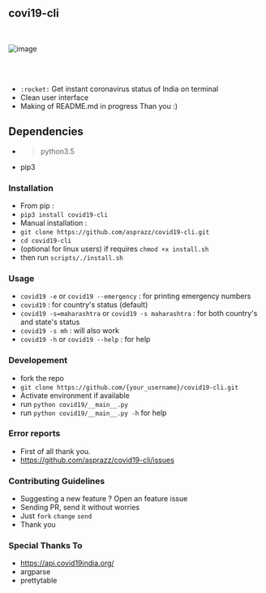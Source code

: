 ## covi19-cli
<br/>

![image](https://github.com/asprazz/covid19-cli/blob/master/screenshots/screenshot1.png)

<br/>
<br/>

- `:rocket:` Get instant coronavirus status of India on terminal
- Clean user interface
- Making of README.md in progress Than you :)

## Dependencies
- >python3.5
- pip3

### Installation
- From pip :
- `pip3 install covid19-cli`
- Manual installation :
- `git clone https://github.com/asprazz/covid19-cli.git`
- `cd covid19-cli`
- (optional for linux users) if requires `chmod +x install.sh`
- then run `scripts/./install.sh`


### Usage
- `covid19 -e` or `covid19 --emergency` : for printing emergency numbers
- `covid19` : for country's status (default)
- `covid19 -s=maharashtra` or `covid19 -s maharashtra` : for both country's and state's status
- `covid19 -s mh` : will also work
- `covid19 -h` or `covid19 --help` : for help


### Developement
- fork the repo
- `git clone https://github.com/{your_username}/covid19-cli.git`
- Activate environment if available
- run `python covid19/__main__.py`
- run `python covid19/__main__.py -h` for help




### Error reports
- First of all thank you.
- https://github.com/asprazz/covid19-cli/issues

### Contributing Guidelines
- Suggesting a new feature ? Open an feature issue
- Sending PR, send it without worries
- Just `fork` `change` `send`
- Thank you

### Special Thanks To
- https://api.covid19india.org/
- argparse
- prettytable
